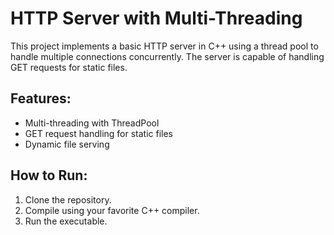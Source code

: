 # HTTP Server with Multi-Threading

This project implements a basic HTTP server in C++ using a thread pool to handle multiple connections concurrently. The server is capable of handling GET requests for static files.

## Features:
- Multi-threading with ThreadPool
- GET request handling for static files
- Dynamic file serving

## How to Run:
1. Clone the repository.
2. Compile using your favorite C++ compiler.
3. Run the executable.
